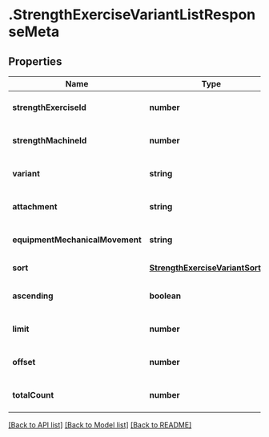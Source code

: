 # .StrengthExerciseVariantListResponseMeta

## Properties

Name | Type | Description | Notes
------------ | ------------- | ------------- | -------------
**strengthExerciseId** | **number** |  | [optional] [default to undefined]
**strengthMachineId** | **number** |  | [optional] [default to undefined]
**variant** | **string** |  | [optional] [default to undefined]
**attachment** | **string** |  | [optional] [default to undefined]
**equipmentMechanicalMovement** | **string** |  | [optional] [default to undefined]
**sort** | [**StrengthExerciseVariantSorting**](StrengthExerciseVariantSorting.md) |  | [default to undefined]
**ascending** | **boolean** |  | [optional] [default to undefined]
**limit** | **number** |  | [optional] [default to undefined]
**offset** | **number** |  | [optional] [default to undefined]
**totalCount** | **number** |  | [optional] [default to undefined]


[[Back to API list]](../README.md#documentation-for-api-endpoints) [[Back to Model list]](../README.md#documentation-for-models) [[Back to README]](../README.md)
